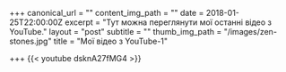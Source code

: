 +++
canonical_url = ""
content_img_path = ""
date = 2018-01-25T22:00:00Z
excerpt = "Тут можна переглянути мої останні відео з YouTube."
layout = "post"
subtitle = ""
thumb_img_path = "/images/zen-stones.jpg"
title = "Мої відео з YouTube-1"

+++
{{< youtube dsknA27fMG4 >}}